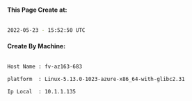 
   
#### This Page Create at:

```bash

2022-05-23 - 15:52:50 UTC

```

#### Create By Machine:

```bash

Host Name : fv-az163-683

platform  : Linux-5.13.0-1023-azure-x86_64-with-glibc2.31

Ip Local  : 10.1.1.135

```

